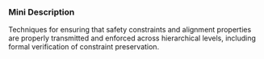 ### Mini Description

Techniques for ensuring that safety constraints and alignment properties are properly transmitted and enforced across hierarchical levels, including formal verification of constraint preservation.
